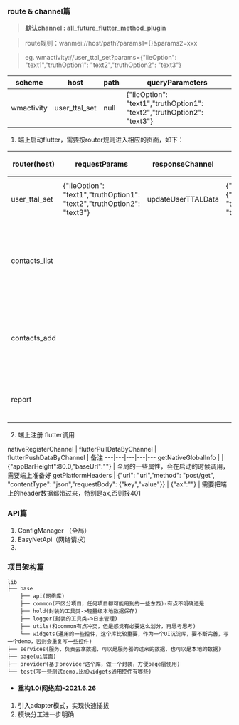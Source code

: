 

### route & channel篇
> **默认channel : all_future_flutter_method_plugin**

> route规则：wanmei://host/path?params1={}&params2=xxx

> eg.  wmactivity://user_ttal_set?params={"lieOption": "text1","truthOption1": "text2","truthOption2": "text3"}

scheme | host | path | queryParameters
--|--|--|--
wmactivity | user_ttal_set | null | {"lieOption": "text1","truthOption1": "text2","truthOption2": "text3"}

 

1. 端上启动flutter，需要按router规则进入相应的页面，如下：

router(host) | requestParams | responseChannel | responseData | 备注
---|---|---|---|---
user_ttal_set | {"lieOption": "text1","truthOption1": "text2","truthOption2": "text3"} | updateUserTTALData | {"type":"TTAL","ttalQuestion":{"lieOption":"t1", "truthOption1":"t2", "truthOption2":"t3"}} | 俩真一假
contacts_list |  |  |  | 购票联系人列表
contacts_add |  |  |  | 新增购票联系人
report |  |  |  | 举报页面

2. 端上注册 flutter调用

nativeRegisterChannel | flutterPullDataByChannel | flutterPushDataByChannel | 备注
---|---|---|---|---
getNativeGlobalInfo |  | {"appBarHeight":80.0,"baseUrl":""} | 全局的一些属性，会在启动的时候调用，需要端上准备好
getPlatformHeaders | {"url": "url","method": "post/get", "contentType": "json","requestBody": {"key","value"}} | {"ax":""} | 需要把端上的header数据都带过来，特别是ax,否则报401

### API篇

1. ConfigManager （全局）
2. EasyNetApi（网络请求） 
3. 

### 项目架构篇

```
lib
├── base
    ├── api(网络库)
    ├── common(不区分项目，任何项目都可能用到的一些东西)-有点不明确还是
    ├── hold(封装的工具类->轻量级本地数据保存)
    ├── logger(封装的工具类->日志管理)
    ├── utils(和common有点冲突，但是感觉有必要这么划分，再思考思考)
    └── widgets(通用的一些控件，这个库比较重要，作为一个UI沉淀库，要不断完善，写一个demo，否则会重复写一些控件)
├── services(服务，负责去拿数据，可以是服务器的过来的数据，也可以是本地的数据)
├── page(ui层面)
├── provider(基于provider这个库，做一个封装，方便page层使用)
└── test(写一些测试demo,比如widgets通用控件有哪些)
```

- #### 重构1.0(网络库)-2021.6.26
1. 引入adapter模式，实现快速插拔
2. 模块分工进一步明确
